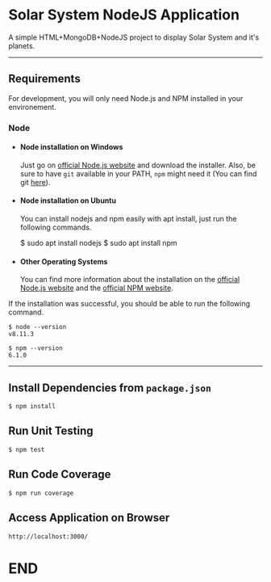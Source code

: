 # Solar System NodeJS Application

A simple HTML+MongoDB+NodeJS project to display Solar System and it's planets.

---

## Requirements

For development, you will only need Node.js and NPM installed in your environement.

### Node

- #### Node installation on Windows

  Just go on [official Node.js website](https://nodejs.org/) and download the installer.
  Also, be sure to have `git` available in your PATH, `npm` might need it (You can find git [here](https://git-scm.com/)).
- #### Node installation on Ubuntu

  You can install nodejs and npm easily with apt install, just run the following commands.

  $ sudo apt install nodejs
  $ sudo apt install npm
- #### Other Operating Systems

  You can find more information about the installation on the [official Node.js website](https://nodejs.org/) and the [official NPM website](https://npmjs.org/).

If the installation was successful, you should be able to run the following command.

    $ node --version
    v8.11.3

    $ npm --version
    6.1.0

---

## Install Dependencies from `package.json`

    $ npm install

## Run Unit Testing

    $ npm test

## Run Code Coverage

    $ npm run coverage

## Access Application on Browser

    http://localhost:3000/

# END
